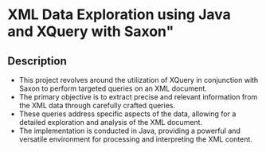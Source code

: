 # XML Data Exploration using Java and XQuery with Saxon"

## Description
- This project revolves around the utilization of XQuery in conjunction with Saxon to perform targeted queries on an XML document.
- The primary objective is to extract precise and relevant information from the XML data through carefully crafted queries.
- These queries address specific aspects of the data, allowing for a detailed exploration and analysis of the XML document.
- The implementation is conducted in Java, providing a powerful and versatile environment for processing and interpreting the XML content.

